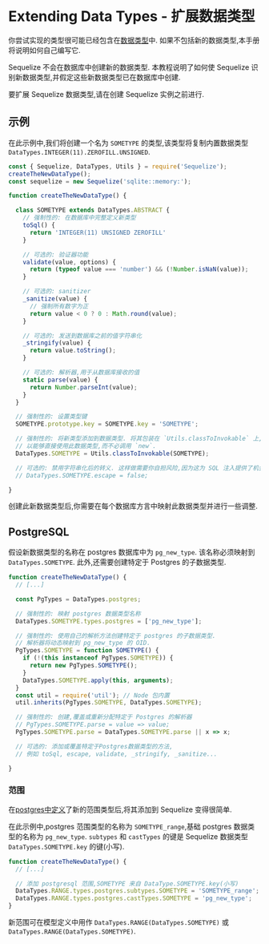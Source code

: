 # Extending Data Types - 扩展数据类型

你尝试实现的类型很可能已经包含在[数据类型](core-concepts/model-basics.md)中. 如果不包括新的数据类型,本手册将说明如何自己编写它.

Sequelize 不会在数据库中创建新的数据类型. 本教程说明了如何使 Sequelize 识别新数据类型,并假定这些新数据类型已在数据库中创建.

要扩展 Sequelize 数据类型,请在创建 Sequelize 实例之前进行.

## 示例

在此示例中,我们将创建一个名为 `SOMETYPE` 的类型,该类型将复制内置数据类型 `DataTypes.INTEGER(11).ZEROFILL.UNSIGNED`.

```js
const { Sequelize, DataTypes, Utils } = require('Sequelize');
createTheNewDataType();
const sequelize = new Sequelize('sqlite::memory:');

function createTheNewDataType() {

  class SOMETYPE extends DataTypes.ABSTRACT {
    // 强制性的: 在数据库中完整定义新类型
    toSql() {
      return 'INTEGER(11) UNSIGNED ZEROFILL'
    }

    // 可选的: 验证器功能
    validate(value, options) {
      return (typeof value === 'number') && (!Number.isNaN(value));
    }

    // 可选的: sanitizer
    _sanitize(value) {
      // 强制所有数字为正
      return value < 0 ? 0 : Math.round(value);
    }

    // 可选的: 发送到数据库之前的值字符串化
    _stringify(value) {
      return value.toString();
    }

    // 可选的: 解析器,用于从数据库接收的值
    static parse(value) {
      return Number.parseInt(value);
    }
  }

  // 强制性的: 设置类型键
  SOMETYPE.prototype.key = SOMETYPE.key = 'SOMETYPE';

  // 强制性的: 将新类型添加到数据类型. 将其包装在 `Utils.classToInvokable` 上,
  // 以能够直接使用此数据类型,而不必调用 `new`.
  DataTypes.SOMETYPE = Utils.classToInvokable(SOMETYPE);

  // 可选的: 禁用字符串化后的转义. 这样做需要你自担风险,因为这为 SQL 注入提供了机会.
  // DataTypes.SOMETYPE.escape = false;

}
```

创建此新数据类型后,你需要在每个数据库方言中映射此数据类型并进行一些调整.

## PostgreSQL

假设新数据类型的名称在 postgres 数据库中为 `pg_new_type`. 该名称必须映射到 `DataTypes.SOMETYPE`. 此外,还需要创建特定于 Postgres 的子数据类型.

```js
function createTheNewDataType() {
  // [...]

  const PgTypes = DataTypes.postgres;

  // 强制性的: 映射 postgres 数据类型名称
  DataTypes.SOMETYPE.types.postgres = ['pg_new_type'];

  // 强制性的: 使用自己的解析方法创建特定于 postgres 的子数据类型.
  // 解析器将动态映射到 pg_new_type 的 OID.
  PgTypes.SOMETYPE = function SOMETYPE() {
    if (!(this instanceof PgTypes.SOMETYPE)) {
      return new PgTypes.SOMETYPE();
    }
    DataTypes.SOMETYPE.apply(this, arguments);
  }
  const util = require('util'); // Node 包内置
  util.inherits(PgTypes.SOMETYPE, DataTypes.SOMETYPE);

  // 强制性的: 创建,覆盖或重新分配特定于 Postgres 的解析器
  // PgTypes.SOMETYPE.parse = value => value;
  PgTypes.SOMETYPE.parse = DataTypes.SOMETYPE.parse || x => x;

  // 可选的: 添加或覆盖特定于Postgres数据类型的方法,
  // 例如 toSql, escape, validate, _stringify, _sanitize...

}
```

### 范围

在[postgres中定义](https://www.postgresql.org/docs/current/static/rangetypes.html#RANGETYPES-DEFINING)了新的范围类型后,将其添加到 Sequelize 变得很简单.

在此示例中,postgres 范围类型的名称为 `SOMETYPE_range`,基础 postgres 数据类型的名称为 `pg_new_type`. `subtypes` 和 `castTypes` 的键是 Sequelize 数据类型 `DataTypes.SOMETYPE.key` 的键(小写).

```js
function createTheNewDataType() {
  // [...]

  // 添加 postgresql 范围,SOMETYPE 来自 DataType.SOMETYPE.key(小写)
  DataTypes.RANGE.types.postgres.subtypes.SOMETYPE = 'SOMETYPE_range';
  DataTypes.RANGE.types.postgres.castTypes.SOMETYPE = 'pg_new_type';
}
```

新范围可在模型定义中用作 `DataTypes.RANGE(DataTypes.SOMETYPE)` 或 `DataTypes.RANGE(DataTypes.SOMETYPE)`.

